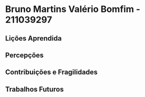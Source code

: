 # Bruno Martins Valério Bomfim  - 211039297

## Lições Aprendida

## Percepções

## Contribuições e Fragilidades

##  Trabalhos Futuros